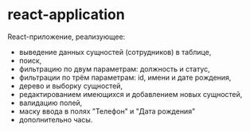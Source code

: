 # react-application
React-приложение, реализующее:
 - выведение данных сущностей (сотрудников) в таблице,
 - поиск,
 - фильтрацию по двум параметрам: должность и статус,
 - фильтрации по трём параметрам: id, имени и дате рождения,
 - дерево и выборку сущностей,
 - редактированием имеющихся и добавлением новых сущностей,
 - валидацию полей,
 - маску ввода в полях "Телефон" и "Дата рождения"
 - дополнительно часы.
